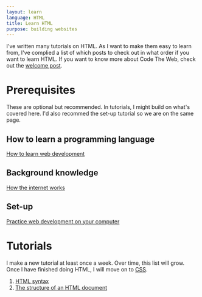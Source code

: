 ```yaml
---
layout: learn
language: HTML
title: Learn HTML
purpose: building websites
---
```

I've written many tutorials on HTML. As I want to make them easy to learn from, I've complied a list of which posts to check out in what order if you want to learn HTML. If you want to know more about Code The Web, check out the [welcome post][welcome].

# Prerequisites
These are optional but recommended. In tutorials, I might build on what's covered here. I'd also recommed the set-up tutorial so we are on the same page.
## How to learn a programming language
[How to learn web development][how-to-learn-web-development]

## Background knowledge
[How the internet works][how-the-internet-works]

## Set-up
[Practice web development on your computer][web-development-on-your-computer]

# Tutorials
I make a new tutorial at least once a week. Over time, this list will grow. Once I have finished doing HTML, I will move on to [CSS][css].
1. [HTML syntax][html-syntax]
2. [The structure of an HTML document][structure-of-an-html-document]

[welcome]: /2017/09/29/welcome/
[how-to-learn-web-development]: /2017/10/04/how-to-learn-web-development/
[how-the-internet-works]: /2017/10/05/how-the-internet-works/
[web-development-on-your-computer]: /2017/10/06/web-development-on-your-computer/
[html-syntax]: /2017/10/06/html-syntax/
[structure-of-an-html-document]: /2017/10/07/structure-of-an-html-document/

[css]: /learn/css